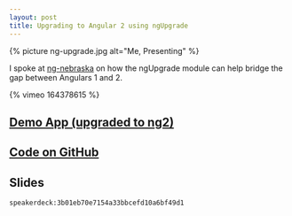 ```yaml
---
layout: post
title: Upgrading to Angular 2 using ngUpgrade
---
```


{% picture ng-upgrade.jpg alt="Me, Presenting" %}

I spoke at [ng-nebraska](http://www.ng-nebraska.com/#/app/home) on how the ngUpgrade module can help bridge the gap between Angulars 1 and 2.

{% vimeo 164378615 %}

## [Demo App (upgraded to ng2)](http://projects.steele.blue/projects/superbowl-squares/)

## [Code on GitHub](https://github.com/mattdsteele/football-squares)

## Slides

`speakerdeck:3b01eb70e7154a33bbcefd10a6bf49d1`
